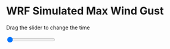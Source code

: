 <h1>WRF Simulated Max Wind Gust</h1>
<p>Drag the slider to change the time</p>

<div class="slidecontainer">
<input oninput='setImage(this)' class="slider" type="range" min="0" max="49" value="0" step="1" />
<img id='img'/>
</div>

<script>
var img = document.getElementById('img');
var img_array = ['/assets/images/wrf/w_wrfout_d01_2020-02-11_12:00:00.png',
'/assets/images/wrf/w_wrfout_d01_2020-02-11_13:00:00.png',
'/assets/images/wrf/w_wrfout_d01_2020-02-11_14:00:00.png',
'/assets/images/wrf/w_wrfout_d01_2020-02-11_15:00:00.png',
'/assets/images/wrf/w_wrfout_d01_2020-02-11_16:00:00.png',
'/assets/images/wrf/w_wrfout_d01_2020-02-11_17:00:00.png',
'/assets/images/wrf/w_wrfout_d01_2020-02-11_18:00:00.png',
'/assets/images/wrf/w_wrfout_d01_2020-02-11_19:00:00.png',
'/assets/images/wrf/w_wrfout_d01_2020-02-11_20:00:00.png',
'/assets/images/wrf/w_wrfout_d01_2020-02-11_21:00:00.png',
'/assets/images/wrf/w_wrfout_d01_2020-02-11_22:00:00.png',
'/assets/images/wrf/w_wrfout_d01_2020-02-11_23:00:00.png',
'/assets/images/wrf/w_wrfout_d01_2020-02-12_00:00:00.png',
'/assets/images/wrf/w_wrfout_d01_2020-02-12_01:00:00.png',
'/assets/images/wrf/w_wrfout_d01_2020-02-12_02:00:00.png',
'/assets/images/wrf/w_wrfout_d01_2020-02-12_03:00:00.png',
'/assets/images/wrf/w_wrfout_d01_2020-02-12_04:00:00.png',
'/assets/images/wrf/w_wrfout_d01_2020-02-12_05:00:00.png',
'/assets/images/wrf/w_wrfout_d01_2020-02-12_06:00:00.png',
'/assets/images/wrf/w_wrfout_d01_2020-02-12_07:00:00.png',
'/assets/images/wrf/w_wrfout_d01_2020-02-12_08:00:00.png',
'/assets/images/wrf/w_wrfout_d01_2020-02-12_09:00:00.png',
'/assets/images/wrf/w_wrfout_d01_2020-02-12_10:00:00.png',
'/assets/images/wrf/w_wrfout_d01_2020-02-12_11:00:00.png',
'/assets/images/wrf/w_wrfout_d01_2020-02-12_12:00:00.png',
'/assets/images/wrf/w_wrfout_d01_2020-02-12_13:00:00.png',
'/assets/images/wrf/w_wrfout_d01_2020-02-12_14:00:00.png',
'/assets/images/wrf/w_wrfout_d01_2020-02-12_15:00:00.png',
'/assets/images/wrf/w_wrfout_d01_2020-02-12_16:00:00.png',
'/assets/images/wrf/w_wrfout_d01_2020-02-12_17:00:00.png',
'/assets/images/wrf/w_wrfout_d01_2020-02-12_18:00:00.png',
'/assets/images/wrf/w_wrfout_d01_2020-02-12_19:00:00.png',
'/assets/images/wrf/w_wrfout_d01_2020-02-12_20:00:00.png',
'/assets/images/wrf/w_wrfout_d01_2020-02-12_21:00:00.png',
'/assets/images/wrf/w_wrfout_d01_2020-02-12_22:00:00.png',
'/assets/images/wrf/w_wrfout_d01_2020-02-12_23:00:00.png',
'/assets/images/wrf/w_wrfout_d01_2020-02-13_00:00:00.png',
'/assets/images/wrf/w_wrfout_d01_2020-02-13_01:00:00.png',
'/assets/images/wrf/w_wrfout_d01_2020-02-13_02:00:00.png',
'/assets/images/wrf/w_wrfout_d01_2020-02-13_03:00:00.png',
'/assets/images/wrf/w_wrfout_d01_2020-02-13_04:00:00.png',
'/assets/images/wrf/w_wrfout_d01_2020-02-13_05:00:00.png',
'/assets/images/wrf/w_wrfout_d01_2020-02-13_06:00:00.png',
'/assets/images/wrf/w_wrfout_d01_2020-02-13_07:00:00.png',
'/assets/images/wrf/w_wrfout_d01_2020-02-13_08:00:00.png',
'/assets/images/wrf/w_wrfout_d01_2020-02-13_09:00:00.png',
'/assets/images/wrf/w_wrfout_d01_2020-02-13_10:00:00.png',
'/assets/images/wrf/w_wrfout_d01_2020-02-13_11:00:00.png',
'/assets/images/wrf/w_wrfout_d01_2020-02-13_12:00:00.png',];
function setImage(obj)
{
        var value = obj.value;
        img.src = img_array[value];

}
</script>
